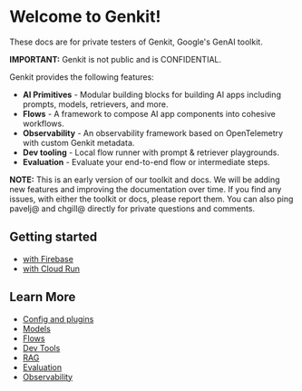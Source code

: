 # Welcome to Genkit!

These docs are for private testers of Genkit, Google's GenAI toolkit.

**IMPORTANT:** Genkit is not public and is CONFIDENTIAL.

Genkit provides the following features:

 * **AI Primitives** - Modular building blocks for building AI apps including prompts, models, retrievers, and more.
 * **Flows** - A framework to compose AI app components into cohesive workflows.
 * **Observability** - An observability framework based on OpenTelemetry with custom Genkit metadata.
 * **Dev tooling** - Local flow runner with prompt & retriever playgrounds.
 * **Evaluation** - Evaluate your end-to-end flow or intermediate steps.

**NOTE:** This is an early version of our toolkit and docs. We will be adding new features and improving the documentation over time. If you find any issues, with either the toolkit or docs, please report them. You can also ping pavelj@ and chgill@ directly for private questions and comments.

## Getting started

  * [with Firebase](firebase.md)
  * [with Cloud Run](express.md)

## Learn More

  * [Config and plugins](config.md)
  * [Models](models.md)
  * [Flows](flows.md)
  * [Dev Tools](devtools.md)
  * [RAG](rag.md)
  * [Evaluation](evaluation.md)
  * [Observability](observability.md)
